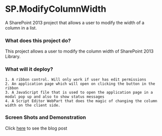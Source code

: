 SP.ModifyColumnWidth
====================

A SharePoint 2013 project that allows a user to modify the width of a column in a list.

### What does this project do?
This project allows a user to modify the column width of SharePoint 2013 Library.

### What will it deploy?
    1. A ribbon control. Will only work if user has edit permissions
    2. An application page which will open on clicking the button in the ribbon
    3. A JavaScript file that is used to open the application page in a modal pop up and also to show status messages
    4. A Script Editor WebPart that does the magic of changing the column width on the client side.

### Screen Shots and Demonstration
Click [here](http://tanmaydharmaraj.com/change-sharepoint-column-width/) to see the blog post
